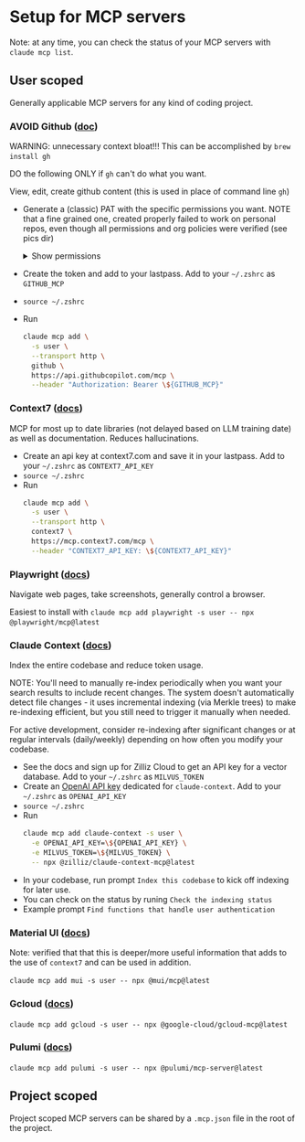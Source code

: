 # Setup for MCP servers

Note: at any time, you can check the status of your MCP servers with `claude mcp list`.

## User scoped

Generally applicable MCP servers for any kind of coding project.

### AVOID Github ([doc](https://github.com/github/github-mcp-server/blob/main/docs/installation-guides/install-claude.md))

WARNING: unnecessary context bloat!!! This can be accomplished by `brew install gh`

DO the following ONLY if `gh` can't do what you want.

View, edit, create github content (this is used in place of command line `gh`)

- Generate a (classic) PAT with the specific permissions you want. NOTE that a fine grained one, created properly failed to work on personal repos, even though all permissions and org policies were verified (see pics dir)

  <details>
  <summary>Show permissions</summary>

  ![GitHub Permissions](pics/gh-classic.png)

  </details>

- Create the token and add to your lastpass. Add to your `~/.zshrc` as `GITHUB_MCP`
- `source ~/.zshrc`
- Run
  ```sh
  claude mcp add \
    -s user \
    --transport http \
    github \
    https://api.githubcopilot.com/mcp \
    --header "Authorization: Bearer \${GITHUB_MCP}"
  ```

### Context7 ([docs](https://github.com/upstash/context7))

MCP for most up to date libraries (not delayed based on LLM training date) as well as documentation. Reduces hallucinations.

- Create an api key at context7.com and save it in your lastpass. Add to your `~/.zshrc` as `CONTEXT7_API_KEY`
- `source ~/.zshrc`
- Run
  ```sh
  claude mcp add \
    -s user \
    --transport http \
    context7 \
    https://mcp.context7.com/mcp \
    --header "CONTEXT7_API_KEY: \${CONTEXT7_API_KEY}"
  ```

### Playwright ([docs](https://github.com/microsoft/playwright-mcp))

Navigate web pages, take screenshots, generally control a browser.

Easiest to install with `claude mcp add playwright -s user -- npx @playwright/mcp@latest`

### Claude Context ([docs](https://github.com/zilliztech/claude-context))

Index the entire codebase and reduce token usage.

NOTE: You'll need to manually re-index periodically when you want your search results to include recent changes. The system doesn't automatically detect file changes - it uses incremental indexing (via Merkle trees) to make re-indexing efficient, but you still need to trigger it manually when needed.

For active development, consider re-indexing after significant changes or at regular intervals (daily/weekly) depending on how often you modify your codebase.

- See the docs and sign up for Zilliz Cloud to get an API key for a vector database. Add to your `~/.zshrc` as `MILVUS_TOKEN`
- Create an [OpenAI API key](https://platform.openai.com/api-keys) dedicated for `claude-context`. Add to your `~/.zshrc` as `OPENAI_API_KEY`
- `source ~/.zshrc`
- Run
  ```sh
  claude mcp add claude-context -s user \
    -e OPENAI_API_KEY=\${OPENAI_API_KEY} \
    -e MILVUS_TOKEN=\${MILVUS_TOKEN} \
    -- npx @zilliz/claude-context-mcp@latest
  ```
- In your codebase, run prompt `Index this codebase` to kick off indexing for later use.
- You can check on the status by runing `Check the indexing status`
- Example prompt `Find functions that handle user authentication`

### Material UI ([docs](https://mui.com/material-ui/getting-started/mcp/))

Note: verified that that this is deeper/more useful information that adds to the use of `context7` and can be used in addition.

`claude mcp add mui -s user -- npx @mui/mcp@latest`

### Gcloud ([docs](https://github.com/googleapis/gcloud-mcp))

`claude mcp add gcloud -s user -- npx @google-cloud/gcloud-mcp@latest`

### Pulumi ([docs](https://www.pulumi.com/docs/iac/using-pulumi/mcp-server/))

`claude mcp add pulumi -s user -- npx @pulumi/mcp-server@latest`

## Project scoped

Project scoped MCP servers can be shared by a `.mcp.json` file in the root of the project.
